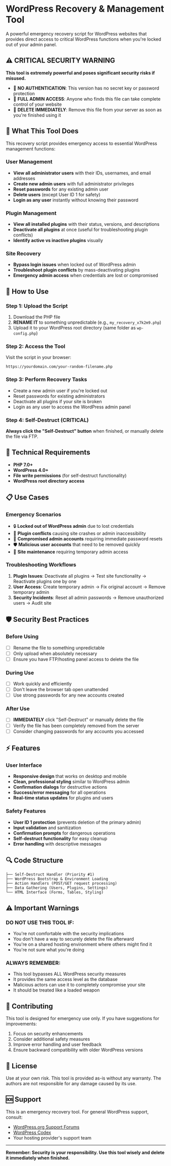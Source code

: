 # WordPress Recovery & Management Tool

A powerful emergency recovery script for WordPress websites that provides direct access to critical WordPress functions when you're locked out of your admin panel.

## ⚠️ CRITICAL SECURITY WARNING

**This tool is extremely powerful and poses significant security risks if misused.**

- 🔴 **NO AUTHENTICATION**: This version has no secret key or password protection
- 🔴 **FULL ADMIN ACCESS**: Anyone who finds this file can take complete control of your website
- 🔴 **DELETE IMMEDIATELY**: Remove this file from your server as soon as you're finished using it

## 🎯 What This Tool Does

This recovery script provides emergency access to essential WordPress management functions:

### User Management
- **View all administrator users** with their IDs, usernames, and email addresses
- **Create new admin users** with full administrator privileges
- **Reset passwords** for any existing admin user
- **Delete users** (except User ID 1 for safety)
- **Login as any user** instantly without knowing their password

### Plugin Management
- **View all installed plugins** with their status, versions, and descriptions
- **Deactivate all plugins** at once (useful for troubleshooting plugin conflicts)
- **Identify active vs inactive plugins** visually

### Site Recovery
- **Bypass login issues** when locked out of WordPress admin
- **Troubleshoot plugin conflicts** by mass-deactivating plugins
- **Emergency admin access** when credentials are lost or compromised

## 🚀 How to Use

### Step 1: Upload the Script
1. Download the PHP file
2. **RENAME IT** to something unpredictable (e.g., `my_recovery_x7k2m9.php`)
3. Upload it to your WordPress root directory (same folder as `wp-config.php`)

### Step 2: Access the Tool
Visit the script in your browser:
```
https://yourdomain.com/your-random-filename.php
```

### Step 3: Perform Recovery Tasks
- Create a new admin user if you're locked out
- Reset passwords for existing administrators
- Deactivate all plugins if your site is broken
- Login as any user to access the WordPress admin panel

### Step 4: Self-Destruct (CRITICAL)
**Always click the "Self-Destruct" button** when finished, or manually delete the file via FTP.

## 🔧 Technical Requirements

- **PHP 7.0+**
- **WordPress 4.0+**
- **File write permissions** (for self-destruct functionality)
- **WordPress root directory access**

## 📋 Use Cases

### Emergency Scenarios
- 🔒 **Locked out of WordPress admin** due to lost credentials
- 🔌 **Plugin conflicts** causing site crashes or admin inaccessibility
- 👤 **Compromised admin accounts** requiring immediate password resets
- 🛡️ **Malicious user accounts** that need to be removed quickly
- 🔧 **Site maintenance** requiring temporary admin access

### Troubleshooting Workflows
1. **Plugin Issues**: Deactivate all plugins → Test site functionality → Reactivate plugins one by one
2. **User Access**: Create temporary admin → Fix original account → Remove temporary admin
3. **Security Incidents**: Reset all admin passwords → Remove unauthorized users → Audit site

## 🛡️ Security Best Practices

### Before Using
- [ ] Rename the file to something unpredictable
- [ ] Only upload when absolutely necessary
- [ ] Ensure you have FTP/hosting panel access to delete the file

### During Use
- [ ] Work quickly and efficiently
- [ ] Don't leave the browser tab open unattended
- [ ] Use strong passwords for any new accounts created

### After Use
- [ ] **IMMEDIATELY** click "Self-Destruct" or manually delete the file
- [ ] Verify the file has been completely removed from the server
- [ ] Consider changing passwords for any accounts you accessed

## ⚡ Features

### User Interface
- **Responsive design** that works on desktop and mobile
- **Clean, professional styling** similar to WordPress admin
- **Confirmation dialogs** for destructive actions
- **Success/error messaging** for all operations
- **Real-time status updates** for plugins and users

### Safety Features
- **User ID 1 protection** (prevents deletion of the primary admin)
- **Input validation** and sanitization
- **Confirmation prompts** for dangerous operations
- **Self-destruct functionality** for easy cleanup
- **Error handling** with descriptive messages

## 🔍 Code Structure

```
├── Self-Destruct Handler (Priority #1)
├── WordPress Bootstrap & Environment Loading
├── Action Handlers (POST/GET request processing)
├── Data Gathering (Users, Plugins, Settings)
└── HTML Interface (Forms, Tables, Styling)
```

## ⚠️ Important Warnings

### DO NOT USE THIS TOOL IF:
- You're not comfortable with the security implications
- You don't have a way to securely delete the file afterward
- You're on a shared hosting environment where others might find it
- You're not sure what you're doing

### ALWAYS REMEMBER:
- This tool bypasses ALL WordPress security measures
- It provides the same access level as the database
- Malicious actors can use it to completely compromise your site
- It should be treated like a loaded weapon

## 🤝 Contributing

This tool is designed for emergency use only. If you have suggestions for improvements:

1. Focus on security enhancements
2. Consider additional safety measures
3. Improve error handling and user feedback
4. Ensure backward compatibility with older WordPress versions

## 📄 License

Use at your own risk. This tool is provided as-is without any warranty. The authors are not responsible for any damage caused by its use.

## 🆘 Support

This is an emergency recovery tool. For general WordPress support, consult:
- [WordPress.org Support Forums](https://wordpress.org/support/)
- [WordPress Codex](https://codex.wordpress.org/)
- Your hosting provider's support team

---

**Remember: Security is your responsibility. Use this tool wisely and delete it immediately when finished.**
